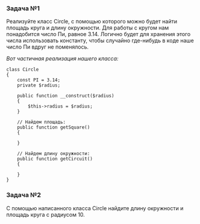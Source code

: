 ### Задача №1

Реализуйте класс Circle, с помощью которого можно будет найти площадь круга и длину окружности. Для работы с кругом нам
понадобится число Пи, равное 3.14. Логично будет для хранения этого числа использовать константу, чтобы случайно
где-нибудь в коде наше число Пи вдруг не поменялось.

_Вот частичная реализация нашего класса:_

	class Circle
	{
		const PI = 3.14;
		private $radius;
		
		public function __construct($radius)
		{
			$this->radius = $radius;
		}
		
		// Найдем площадь:
		public function getSquare()
		{

		}
		
		// Найдем длину окружности:
		public function getCircuit()
		{

		}
	}

### Задача №2

С помощью написанного класса Circle найдите длину окружности и площадь круга с радиусом 10.